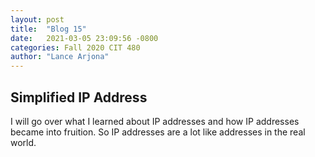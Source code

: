 ```yaml
---
layout: post
title:  "Blog 15"
date:   2021-03-05 23:09:56 -0800
categories: Fall 2020 CIT 480
author: "Lance Arjona"
---
```


<h2>Simplified IP Address</h2>

<body>
    <p>I will go over what I learned about IP addresses and how IP addresses became into fruition. So IP addresses are a lot like addresses in the real world.</p>
</body>